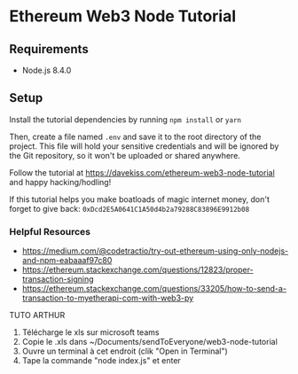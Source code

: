 # Ethereum Web3 Node Tutorial

## Requirements

- Node.js 8.4.0

## Setup

Install the tutorial dependencies by running `npm install` or `yarn`

Then, create a file named `.env` and save it to the root directory of the project. This file will hold your sensitive credentials and will be ignored by the Git repository, so it won't be uploaded or shared anywhere.

Follow the tutorial at https://davekiss.com/ethereum-web3-node-tutorial and happy hacking/hodling!

If this tutorial helps you make boatloads of magic internet money, don't forget to give back: `0xDcd2E5A0641C1A50d4b2a79288C83896E9912b08`

### Helpful Resources

- https://medium.com/@codetractio/try-out-ethereum-using-only-nodejs-and-npm-eabaaaf97c80
- https://ethereum.stackexchange.com/questions/12823/proper-transaction-signing
- https://ethereum.stackexchange.com/questions/33205/how-to-send-a-transaction-to-myetherapi-com-with-web3-py



TUTO ARTHUR

1. Télécharge le xls sur microsoft teams
2. Copie le .xls dans ~/Documents/sendToEveryone/web3-node-tutorial
3. Ouvre un terminal à cet endroit (clik "Open in Terminal")
4. Tape la commande "node index.js" et enter 

